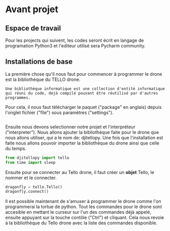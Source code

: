 # Avant projet

## Espace de travail

Pour les projects qui suivent, les codes seront écrit en langage de programation Python3 et l'editeur utilisé sera Pycharm community.

## Installations de base

La première chose qu'il nous faut pour commencer à programmer le drone est la bibliothèque du TELLO drone.

```{admonition} Une bibliothèque
Une bibliothèque informatique est une collection d'entité informatique qui réuni du code, dejà compilé pouvant être réutilisé par d'autres programmes.
```
Pour cela, il nous faut télécharger le paquet ("package" en anglais) depuis l'onglet fichier ("file") sous paramètres ("settings").

```{figure} figures/image 1.JPG

```
Ensuite nous devons selectionner notre projet et l'interpréteur ("interpreter"). Nous allons ajouter la bibliothèque faite pour le drone que nous allons utiliser, qui a le nom de: djitellopy.
Une fois que l'installation est faite nous allons pouvoir importer la bibliothèque du drone ainsi que celle du temps.

```python
from djitellopy import tello
from time import sleep
```
Ensuite pour se connecter au Tello drone, il faut créer un **objet** Tello, le nommer et le connecter.

```python
dragonfly = tello.Tello()
dragonfly.connect()
```
Il est possible maintenant de s'amuser à programmer le drone comme l'on programmerai la tortue de python. Tout les commandes pour le drone sont accesible en mettant le curseur sur l'un des commandes déjà appelé, ensuite appuyant sur la touche contôle ("Ctrl") et cliquant. Cela nous revoie à la bibliothèque du Tello drone avec la liste des commandes disponible.